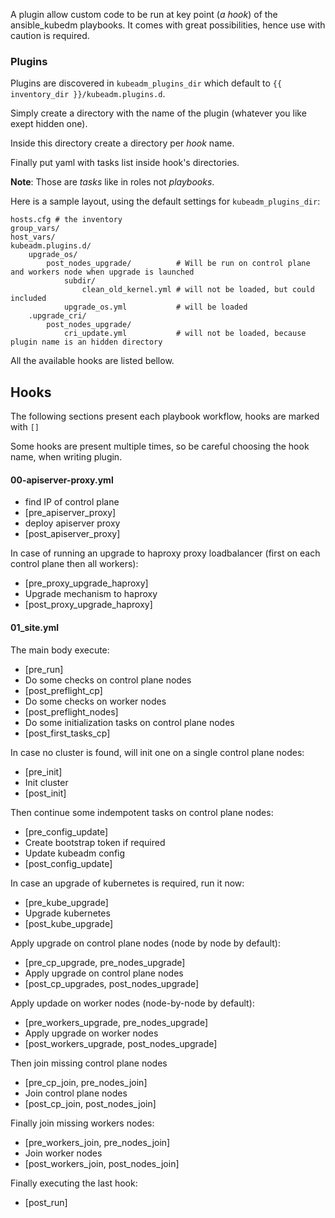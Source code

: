 A plugin allow custom code to be run at key point (*a hook*) of the ansible_kubedm playbooks.
It comes with great possibilities, hence use with caution is required.

### Plugins

Plugins are discovered in `kubeadm_plugins_dir` which default to `{{ inventory_dir }}/kubeadm.plugins.d`.

Simply create a directory with the name of the plugin (whatever you like exept hidden one).

Inside this directory create a directory per *hook* name.

Finally put yaml with tasks list inside hook's directories.

**Note**: Those are *tasks* like in roles not *playbooks*.

Here is a sample layout, using the default settings for `kubeadm_plugins_dir`:

```
hosts.cfg # the inventory
group_vars/
host_vars/
kubeadm.plugins.d/
    upgrade_os/
        post_nodes_upgrade/          # Will be run on control plane and workers node when upgrade is launched
            subdir/
                clean_old_kernel.yml # will not be loaded, but could included
            upgrade_os.yml           # will be loaded
    .upgrade_cri/
        post_nodes_upgrade/
            cri_update.yml           # will not be loaded, because plugin name is an hidden directory
```

All the available hooks are listed bellow.

## Hooks

The following sections present each playbook workflow, hooks are marked with `[]`

Some hooks are present multiple times, so be careful choosing the hook name, when writing plugin.

#### 00-apiserver-proxy.yml

- find IP of control plane
- [pre_apiserver_proxy]
- deploy apiserver proxy
- [post_apiserver_proxy]

In case of running an upgrade to haproxy proxy loadbalancer (first on each control plane then all workers):

- [pre_proxy_upgrade_haproxy]
- Upgrade mechanism to haproxy
- [post_proxy_upgrade_haproxy]


#### 01_site.yml

The main body execute:

- [pre_run]
- Do some checks on control plane nodes
- [post_preflight_cp]
- Do some checks on worker nodes
- [post_preflight_nodes]
- Do some initialization tasks on control plane nodes
- [post_first_tasks_cp]

In case no cluster is found, will init one on a single control plane nodes:

- [pre_init]
- Init cluster
- [post_init]

Then continue some indempotent tasks on control plane nodes:

- [pre_config_update]
- Create bootstrap token if required
- Update kubeadm config
- [post_config_update]

In case an upgrade of kubernetes is required, run it now:

- [pre_kube_upgrade]
- Upgrade kubernetes
- [post_kube_upgrade]

Apply upgrade on control plane nodes (node by node by default):

- [pre_cp_upgrade, pre_nodes_upgrade]
- Apply upgrade on control plane nodes
- [post_cp_upgrades, post_nodes_upgrade]

Apply updade on worker nodes (node-by-node by default):

- [pre_workers_upgrade, pre_nodes_upgrade]
- Apply upgrade on worker nodes
- [post_workers_upgrade, post_nodes_upgrade]

Then join missing control plane nodes

- [pre_cp_join, pre_nodes_join]
- Join control plane nodes
- [post_cp_join, post_nodes_join]

Finally join missing workers nodes:

- [pre_workers_join, pre_nodes_join]
- Join worker nodes
- [post_workers_join, post_nodes_join]

Finally executing the last hook:

- [post_run]
